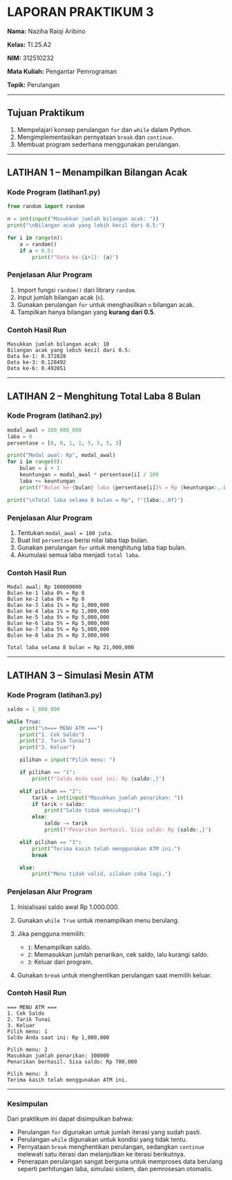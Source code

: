 
  # **LAPORAN PRAKTIKUM 3**  
  
  **Nama:** Naziha Raiqi Aribino  
  
  **Kelas:** TI.25.A2  
  
  **NIM:** 312510232  
  
 **Mata Kuliah:** Pengantar Pemrograman  
 
  **Topik:** Perulangan  
  

---

## **Tujuan Praktikum**

1. Mempelajari konsep perulangan `for` dan `while` dalam Python.
2. Mengimplementasikan pernyataan `break` dan `continue`.
3. Membuat program sederhana menggunakan perulangan.

---

## **LATIHAN 1 – Menampilkan Bilangan Acak**

### **Kode Program (latihan1.py)**

```python
from random import random

n = int(input("Masukkan jumlah bilangan acak: "))
print("\nBilangan acak yang lebih kecil dari 0.5:")

for i in range(n):
    a = random()
    if a < 0.5:
        print(f"Data ke-{i+1}: {a}")
```

### **Penjelasan Alur Program**

1. Import fungsi `random()` dari library `random`.
2. Input jumlah bilangan acak (`n`).
3. Gunakan perulangan `for` untuk menghasilkan `n` bilangan acak.
4. Tampilkan hanya bilangan yang **kurang dari 0.5**.

### **Contoh Hasil Run**

```
Masukkan jumlah bilangan acak: 10
Bilangan acak yang lebih kecil dari 0.5:
Data ke-1: 0.372828
Data ke-3: 0.128492
Data ke-6: 0.492051
```

---

## **LATIHAN 2 – Menghitung Total Laba 8 Bulan**

### **Kode Program (latihan2.py)**

```python
modal_awal = 100_000_000
laba = 0
persentase = [0, 0, 1, 1, 5, 5, 5, 3]

print("Modal awal: Rp", modal_awal)
for i in range(8):
    bulan = i + 1
    keuntungan = modal_awal * persentase[i] / 100
    laba += keuntungan
    print(f"Bulan ke-{bulan} laba {persentase[i]}% = Rp {keuntungan:,.0f}")

print("\nTotal laba selama 8 bulan = Rp", f"{laba:,.0f}")
```

### **Penjelasan Alur Program**

1. Tentukan `modal_awal = 100 juta`.
2. Buat list `persentase` berisi nilai laba tiap bulan.
3. Gunakan perulangan `for` untuk menghitung laba tiap bulan.
4. Akumulasi semua laba menjadi `total laba`.

### **Contoh Hasil Run**

```
Modal awal: Rp 100000000
Bulan ke-1 laba 0% = Rp 0
Bulan ke-2 laba 0% = Rp 0
Bulan ke-3 laba 1% = Rp 1,000,000
Bulan ke-4 laba 1% = Rp 1,000,000
Bulan ke-5 laba 5% = Rp 5,000,000
Bulan ke-6 laba 5% = Rp 5,000,000
Bulan ke-7 laba 5% = Rp 5,000,000
Bulan ke-8 laba 3% = Rp 3,000,000

Total laba selama 8 bulan = Rp 21,000,000
```

---

## **LATIHAN 3 – Simulasi Mesin ATM**

### **Kode Program (latihan3.py)**

```python
saldo = 1_000_000

while True:
    print("\n=== MENU ATM ===")
    print("1. Cek Saldo")
    print("2. Tarik Tunai")
    print("3. Keluar")

    pilihan = input("Pilih menu: ")

    if pilihan == "1":
        print(f"Saldo Anda saat ini: Rp {saldo:,}")

    elif pilihan == "2":
        tarik = int(input("Masukkan jumlah penarikan: "))
        if tarik > saldo:
            print("Saldo tidak mencukupi!")
        else:
            saldo -= tarik
            print(f"Penarikan berhasil. Sisa saldo: Rp {saldo:,}")

    elif pilihan == "3":
        print("Terima kasih telah menggunakan ATM ini.")
        break

    else:
        print("Menu tidak valid, silakan coba lagi.")
```

### **Penjelasan Alur Program**

1. Inisialisasi saldo awal Rp 1.000.000.
2. Gunakan `while True` untuk menampilkan menu berulang.
3. Jika pengguna memilih:

   * `1`: Menampilkan saldo.
   * `2`: Memasukkan jumlah penarikan, cek saldo, lalu kurangi saldo.
   * `3`: Keluar dari program.
4. Gunakan `break` untuk menghentikan perulangan saat memilih keluar.

### **Contoh Hasil Run**

```
=== MENU ATM ===
1. Cek Saldo
2. Tarik Tunai
3. Keluar
Pilih menu: 1
Saldo Anda saat ini: Rp 1,000,000

Pilih menu: 2
Masukkan jumlah penarikan: 300000
Penarikan berhasil. Sisa saldo: Rp 700,000

Pilih menu: 3
Terima kasih telah menggunakan ATM ini.
```

---

### **Kesimpulan**

Dari praktikum ini dapat disimpulkan bahwa:

* Perulangan `for` digunakan untuk jumlah iterasi yang sudah pasti.
* Perulangan `while` digunakan untuk kondisi yang tidak tentu.
* Pernyataan `break` menghentikan perulangan, sedangkan `continue` melewati satu iterasi dan melanjutkan ke iterasi berikutnya.
* Penerapan perulangan sangat berguna untuk memproses data berulang seperti perhitungan laba, simulasi sistem, dan pemrosesan otomatis.



